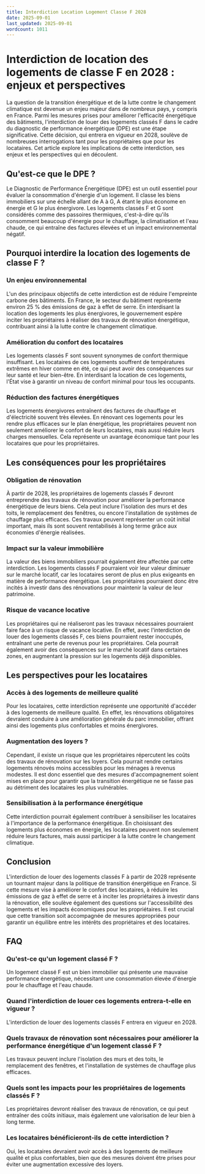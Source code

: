 ```yaml
---
title: Interdiction Location Logement Classe F 2028
date: 2025-09-01
last_updated: 2025-09-01
wordcount: 1011
---
```


# Interdiction de location des logements de classe F en 2028 : enjeux et perspectives

La question de la transition énergétique et de la lutte contre le changement climatique est devenue un enjeu majeur dans de nombreux pays, y compris en France. Parmi les mesures prises pour améliorer l'efficacité énergétique des bâtiments, l'interdiction de louer des logements classés F dans le cadre du diagnostic de performance énergétique (DPE) est une étape significative. Cette décision, qui entrera en vigueur en 2028, soulève de nombreuses interrogations tant pour les propriétaires que pour les locataires. Cet article explore les implications de cette interdiction, ses enjeux et les perspectives qui en découlent.

## Qu'est-ce que le DPE ?

Le Diagnostic de Performance Énergétique (DPE) est un outil essentiel pour évaluer la consommation d'énergie d'un logement. Il classe les biens immobiliers sur une échelle allant de A à G, A étant le plus économe en énergie et G le plus énergivore. Les logements classés F et G sont considérés comme des passoires thermiques, c'est-à-dire qu'ils consomment beaucoup d'énergie pour le chauffage, la climatisation et l'eau chaude, ce qui entraîne des factures élevées et un impact environnemental négatif.

## Pourquoi interdire la location des logements de classe F ?

### Un enjeu environnemental

L'un des principaux objectifs de cette interdiction est de réduire l'empreinte carbone des bâtiments. En France, le secteur du bâtiment représente environ 25 % des émissions de gaz à effet de serre. En interdisant la location des logements les plus énergivores, le gouvernement espère inciter les propriétaires à réaliser des travaux de rénovation énergétique, contribuant ainsi à la lutte contre le changement climatique.

### Amélioration du confort des locataires

Les logements classés F sont souvent synonymes de confort thermique insuffisant. Les locataires de ces logements souffrent de températures extrêmes en hiver comme en été, ce qui peut avoir des conséquences sur leur santé et leur bien-être. En interdisant la location de ces logements, l'État vise à garantir un niveau de confort minimal pour tous les occupants.

### Réduction des factures énergétiques

Les logements énergivores entraînent des factures de chauffage et d'électricité souvent très élevées. En rénovant ces logements pour les rendre plus efficaces sur le plan énergétique, les propriétaires peuvent non seulement améliorer le confort de leurs locataires, mais aussi réduire leurs charges mensuelles. Cela représente un avantage économique tant pour les locataires que pour les propriétaires.

## Les conséquences pour les propriétaires

### Obligation de rénovation

À partir de 2028, les propriétaires de logements classés F devront entreprendre des travaux de rénovation pour améliorer la performance énergétique de leurs biens. Cela peut inclure l'isolation des murs et des toits, le remplacement des fenêtres, ou encore l'installation de systèmes de chauffage plus efficaces. Ces travaux peuvent représenter un coût initial important, mais ils sont souvent rentabilisés à long terme grâce aux économies d'énergie réalisées.

### Impact sur la valeur immobilière

La valeur des biens immobiliers pourrait également être affectée par cette interdiction. Les logements classés F pourraient voir leur valeur diminuer sur le marché locatif, car les locataires seront de plus en plus exigeants en matière de performance énergétique. Les propriétaires pourraient donc être incités à investir dans des rénovations pour maintenir la valeur de leur patrimoine.

### Risque de vacance locative

Les propriétaires qui ne réaliseront pas les travaux nécessaires pourraient faire face à un risque de vacance locative. En effet, avec l'interdiction de louer des logements classés F, ces biens pourraient rester inoccupés, entraînant une perte de revenus pour les propriétaires. Cela pourrait également avoir des conséquences sur le marché locatif dans certaines zones, en augmentant la pression sur les logements déjà disponibles.

## Les perspectives pour les locataires

### Accès à des logements de meilleure qualité

Pour les locataires, cette interdiction représente une opportunité d'accéder à des logements de meilleure qualité. En effet, les rénovations obligatoires devraient conduire à une amélioration générale du parc immobilier, offrant ainsi des logements plus confortables et moins énergivores.

### Augmentation des loyers ?

Cependant, il existe un risque que les propriétaires répercutent les coûts des travaux de rénovation sur les loyers. Cela pourrait rendre certains logements rénovés moins accessibles pour les ménages à revenus modestes. Il est donc essentiel que des mesures d'accompagnement soient mises en place pour garantir que la transition énergétique ne se fasse pas au détriment des locataires les plus vulnérables.

### Sensibilisation à la performance énergétique

Cette interdiction pourrait également contribuer à sensibiliser les locataires à l'importance de la performance énergétique. En choisissant des logements plus économes en énergie, les locataires peuvent non seulement réduire leurs factures, mais aussi participer à la lutte contre le changement climatique.

## Conclusion

L'interdiction de louer des logements classés F à partir de 2028 représente un tournant majeur dans la politique de transition énergétique en France. Si cette mesure vise à améliorer le confort des locataires, à réduire les émissions de gaz à effet de serre et à inciter les propriétaires à investir dans la rénovation, elle soulève également des questions sur l'accessibilité des logements et les impacts économiques pour les propriétaires. Il est crucial que cette transition soit accompagnée de mesures appropriées pour garantir un équilibre entre les intérêts des propriétaires et des locataires.

## FAQ

### Qu'est-ce qu'un logement classé F ?

Un logement classé F est un bien immobilier qui présente une mauvaise performance énergétique, nécessitant une consommation élevée d'énergie pour le chauffage et l'eau chaude.

### Quand l'interdiction de louer ces logements entrera-t-elle en vigueur ?

L'interdiction de louer des logements classés F entrera en vigueur en 2028.

### Quels travaux de rénovation sont nécessaires pour améliorer la performance énergétique d'un logement classé F ?

Les travaux peuvent inclure l'isolation des murs et des toits, le remplacement des fenêtres, et l'installation de systèmes de chauffage plus efficaces.

### Quels sont les impacts pour les propriétaires de logements classés F ?

Les propriétaires devront réaliser des travaux de rénovation, ce qui peut entraîner des coûts initiaux, mais également une valorisation de leur bien à long terme.

### Les locataires bénéficieront-ils de cette interdiction ?

Oui, les locataires devraient avoir accès à des logements de meilleure qualité et plus confortables, bien que des mesures doivent être prises pour éviter une augmentation excessive des loyers.